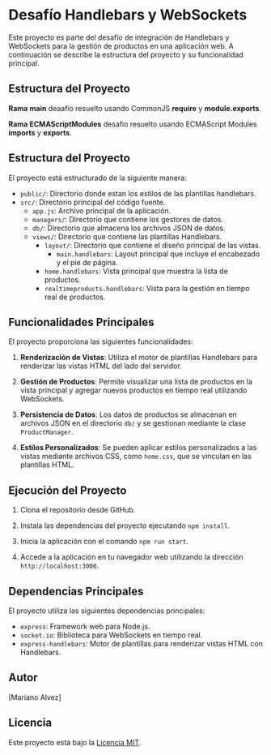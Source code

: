 # Desafío Handlebars y WebSockets

Este proyecto es parte del desafío de integración de Handlebars y WebSockets para la gestión de productos en una aplicación web. A continuación se describe la estructura del proyecto y su funcionalidad principal.

## Estructura del Proyecto

**Rama main** deaafio resuelto usando CommonJS **require** y **module.exports**.

**Rama ECMAScriptModules** desafio resuelto usando ECMAScript Modules **imports** y **exports**.

## Estructura del Proyecto

El proyecto está estructurado de la siguiente manera:

- `public/`: Directorio donde estan los estilos de las plantillas handlebars.
- `src/`: Directorio principal del código fuente.
  - `app.js`: Archivo principal de la aplicación.
  - `managers/`: Directorio que contiene los gestores de datos.
  - `db/`: Directorio que almacena los archivos JSON de datos.
  - `views/`: Directorio que contiene las plantillas Handlebars.
    - `layout/`: Directorio que contiene el diseño principal de las vistas.
      - `main.handlebars`: Layout principal que incluye el encabezado y el pie de página.
    - `home.handlebars`: Vista principal que muestra la lista de productos.
    - `realtimeproducts.handlebars`: Vista para la gestión en tiempo real de productos.

## Funcionalidades Principales

El proyecto proporciona las siguientes funcionalidades:

1. **Renderización de Vistas**: Utiliza el motor de plantillas Handlebars para renderizar las vistas HTML del lado del servidor.

2. **Gestión de Productos**: Permite visualizar una lista de productos en la vista principal y agregar nuevos productos en tiempo real utilizando WebSockets.

3. **Persistencia de Datos**: Los datos de productos se almacenan en archivos JSON en el directorio `db/` y se gestionan mediante la clase `ProductManager`.

4. **Estilos Personalizados**: Se pueden aplicar estilos personalizados a las vistas mediante archivos CSS, como `home.css`, que se vinculan en las plantillas HTML.

## Ejecución del Proyecto

1. Clona el repositorio desde GitHub.

2. Instala las dependencias del proyecto ejecutando `npm install`.

3. Inicia la aplicación con el comando `npm run start`.

4. Accede a la aplicación en tu navegador web utilizando la dirección `http://localhost:3000`.

## Dependencias Principales

El proyecto utiliza las siguientes dependencias principales:

- `express`: Framework web para Node.js.
- `socket.io`: Biblioteca para WebSockets en tiempo real.
- `express-handlebars`: Motor de plantillas para renderizar vistas HTML con Handlebars.

## Autor

[Mariano Alvez]

## Licencia

Este proyecto está bajo la [Licencia MIT](LICENSE).
